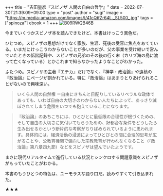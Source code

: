+++
title = "吉田量彦『スピノザ 人間の自由の哲学』"
date = 2022-07-30T21:39:09+09:00
type = "post"
author = "sugi"
image = "https://m.media-amazon.com/images/I/41cQtfZr64L._SL500_.jpg"
tags = ["spinoza"]
ebook = 1
+++
<a href="https://www.amazon.co.jp/dp/B09RWQB46B/?tag=chezsugi-22" target="_blank" class="alignleft"><img src="https://m.media-amazon.com/images/I/41cQtfZr64L._SL500_.jpg" alt="B09RWQB46B" border="0" /></a>

今までいくつかスピノザ本を読んできたけど、本書はけっこう異色だ。

ひとつめ。スピノザの思想だけでなく家族、生涯、死後の受容に焦点をあてている。いまだにけっこうわからないことが多いのだが、父の事業を受け継いで営んでいたときの訴訟記録や、スピノザの兄弟のその後の行く末（カリブ海の島に渡って亡くなっている）とかこれまで知らなかったようなことがわかった。

ふたつめ。スピノザの主著『エチカ』だけでなく、『神学・政治論』や遺稿の『政治論』にページが割かれている。特に『政治論』はあまりとりあげられることがないので興味深い。

> いくら人間の自然権 ＝自由にきちんと目配りしているリベラルな政体であっても、いわば自由の大切さのわからない人たちによって、あっさり滅ぼされてしまう危険をいつでも抱えていることになります。

>『政治論』のあちこちには、ひとびとに最低限の合理性が根づくための、そして自由の大切さに気付いてもらうための、好都合な条件をどうしたら生み出せるかという断片的な考察がちりばめられているように思われます。具体的には、経済活動の浸透によってひとびとの間に合理的思考が広がることや、公教育機関で偏向した宗教教育が行われなくなること（『政治論』第八章四九節）などをスピノザは望んでいたようです。

まさに現代リアルタイムで進行している状況とシンクロする問題意識をスピノザがもっていたことがわかる。

本書のもうひとつの特色は、ユーモラスな語り口だ。読みやすくて引き込まれた。

★★★
